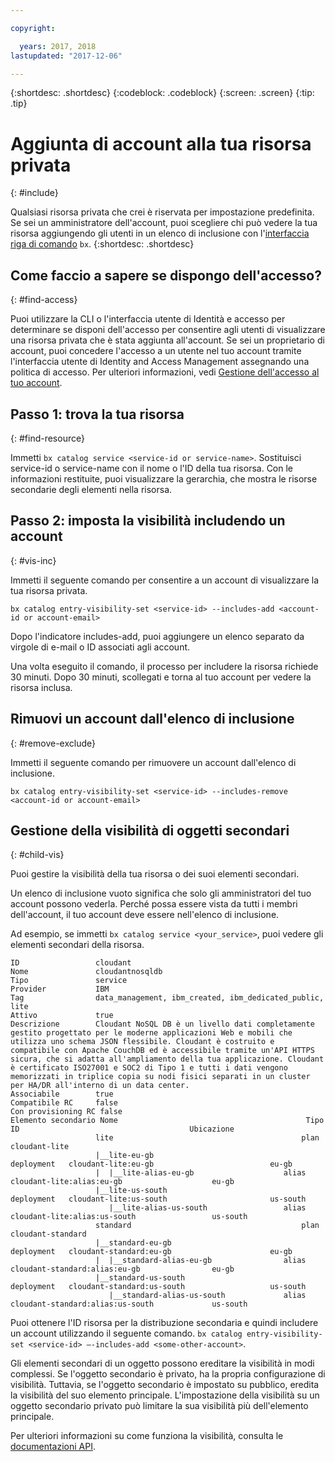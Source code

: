 ```yaml
---

copyright:

  years: 2017, 2018
lastupdated: "2017-12-06"

---
```


{:shortdesc: .shortdesc}
{:codeblock: .codeblock}
{:screen: .screen}
{:tip: .tip}

# Aggiunta di account alla tua risorsa privata
{: #include}

Qualsiasi risorsa privata che crei è riservata per impostazione predefinita. Se sei un amministratore dell'account, puoi scegliere chi può vedere la tua risorsa aggiungendo gli utenti in un elenco di inclusione con l'[interfaccia riga di comando](/docs/cli/reference/bluemix_cli/bx_cli.html#bluemix_catalog_entry_visibility_set) `bx`.
{:shortdesc: .shortdesc}

## Come faccio a sapere se dispongo dell'accesso?
{: #find-access}

Puoi utilizzare la CLI o l'interfaccia utente di Identità e accesso per determinare se disponi dell'accesso per consentire agli utenti di visualizzare una risorsa privata che è stata aggiunta all'account. Se sei un proprietario di account, puoi concedere l'accesso a un utente nel tuo account tramite l'interfaccia utente di Identity and Access Management assegnando una politica di accesso. Per ulteriori informazioni, vedi [Gestione dell'accesso al tuo account](access.html).

## Passo 1: trova la tua risorsa
{: #find-resource}

Immetti `bx catalog service <service-id or service-name>`. Sostituisci service-id o service-name con il nome o l'ID della tua risorsa. Con le informazioni restituite, puoi visualizzare la gerarchia, che mostra le risorse secondarie degli elementi nella risorsa.

## Passo 2: imposta la visibilità includendo un account
{: #vis-inc}

Immetti il seguente comando per consentire a un account di visualizzare la tua risorsa privata.

`bx catalog entry-visibility-set <service-id> --includes-add <account-id or account-email>`

Dopo l'indicatore includes-add, puoi aggiungere un elenco separato da virgole di e-mail o ID associati agli account.

Una volta eseguito il comando, il processo per includere la risorsa richiede 30 minuti. Dopo 30 minuti, scollegati e torna al tuo account per vedere la risorsa inclusa.

## Rimuovi un account dall'elenco di inclusione
{: #remove-exclude}

Immetti il seguente comando per rimuovere un account dall'elenco di inclusione.

`bx catalog entry-visibility-set <service-id> --includes-remove <account-id or account-email>`

## Gestione della visibilità di oggetti secondari
{: #child-vis}

Puoi gestire la visibilità della tua risorsa o dei suoi elementi secondari.

Un elenco di inclusione vuoto significa che solo gli amministratori del tuo account possono vederla. Perché possa essere vista da tutti i membri dell'account, il tuo account deve essere nell'elenco di inclusione.

Ad esempio, se immetti `bx catalog service <your_service>`, puoi vedere gli elementi secondari della risorsa.

```
ID                 cloudant
Nome               cloudantnosqldb
Tipo               service
Provider           IBM
Tag                data_management, ibm_created, ibm_dedicated_public, lite
Attivo             true
Descrizione        Cloudant NoSQL DB è un livello dati completamente gestito progettato per le moderne applicazioni Web e mobili che utilizza uno schema JSON flessibile. Cloudant è costruito e compatibile con Apache CouchDB ed è accessibile tramite un'API HTTPS sicura, che si adatta all'ampliamento della tua applicazione. Cloudant è certificato ISO27001 e SOC2 di Tipo 1 e tutti i dati vengono memorizzati in triplice copia su nodi fisici separati in un cluster per HA/DR all'interno di un data center.
Associabile        true
Compatibile RC     false
Con provisioning RC false
Elemento secondario Nome                                          Tipo         ID                                      Ubicazione
                   lite                                          plan         cloudant-lite
                   |__lite-eu-gb                             deployment   cloudant-lite:eu-gb                          eu-gb
                   |  |__lite-alias-eu-gb                    alias        cloudant-lite:alias:eu-gb                    eu-gb
                   |__lite-us-south                          deployment   cloudant-lite:us-south                       us-south
                      |__lite-alias-us-south                 alias        cloudant-lite:alias:us-south                 us-south
                   standard                                      plan         cloudant-standard
                   |__standard-eu-gb                         deployment   cloudant-standard:eu-gb                      eu-gb
                   |  |__standard-alias-eu-gb                alias        cloudant-standard:alias:eu-gb                eu-gb
                   |__standard-us-south                      deployment   cloudant-standard:us-south                   us-south
                      |__standard-alias-us-south             alias        cloudant-standard:alias:us-south             us-south
```

Puoi ottenere l'ID risorsa per la distribuzione secondaria e quindi includere un account utilizzando il seguente comando. `bx catalog entry-visibility-set <service-id> —-includes-add <some-other-account>`.

Gli elementi secondari di un oggetto possono ereditare la visibilità in modi complessi. Se l'oggetto secondario è privato, ha la propria configurazione di visibilità. Tuttavia, se l'oggetto secondario è impostato su pubblico, eredita la visibilità del suo elemento principale. L'impostazione della visibilità su un oggetto secondario privato può limitare la sua visibilità più dell'elemento principale.

Per ulteriori informazioni su come funziona la visibilità, consulta le [documentazioni API](https://console.bluemix.net/apidocs/682).
